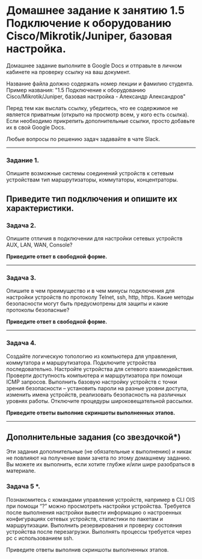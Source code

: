 # Домашнее задание к занятию 1.5 Подключение к оборудованию Cisco/Mikrotik/Juniper, базовая настройка. 

Домашнее задание выполните в Google Docs и отправьте в личном кабинете на проверку ссылку на ваш документ.

Название файла должно содержать номер лекции и фамилию студента. Пример названия: "1.5 Подключение к оборудованию Cisco/Mikrotik/Juniper, базовая настройка  - Александр Александров"

Перед тем как выслать ссылку, убедитесь, что ее содержимое не является приватным (открыто на просмотр всем, у кого есть ссылка). Если необходимо прикрепить дополнительные ссылки, просто добавьте их в свой Google Docs.

Любые вопросы по решению задач задавайте в чате Slack.

---

### Задание 1. 

Опишите возможные системы соединений устройств к сетевым устройствам тип маршрутизаторы, коммутаторы, концентраторы. 

Приведите тип подключения и опишите их характеристики. 
---

### Задача 2.

Опишите отличия в подключении для настройки сетевых устройств AUX, LAN, WAN, Console? 

**Приведите ответ в свободной форме.**


---
### Задача 3.

Опишите в чем преимущество и в чем минусы подключения для настройки устройств по протоколу Telnet, ssh, http, https. Какие методы безопасности могут быть предусмотрены для защиты и какие протоколы безопасные? 

**Приведите ответ в свободной форме.**



---
### Задача 4.


Создайте логическую топологию из компьютера для управления, коммутатора и маршрутизатора. Подключите устройства последовательно. Настройте устройства для сетевого взаимодействия. Проверти доступность компьютера и маршрутизатора при помощи ICMP запросов. Выполнить базовую настройку устройств с точки зрения безопасности – установить пароли на разные уровни доступа, изменить имена устройств, реализовать безопасность на различных уровнях работы. Отключите процедуры широковещательной рассылки.

**Приведите ответы выполнив скриншоты выполненных этапов.**

---
## Дополнительные задания (со звездочкой*)
Эти задания дополнительные (не обязательные к выполнению) и никак не повлияют на получение вами зачета по этому домашнему заданию. Вы можете их выполнить, если хотите глубже и/или шире разобраться в материале.

### Задача 5 *.

Познакомитесь с командами управления устройств, например в CLI OIS при помощи “?” можно просмотреть настройки устройства. Требуется после выполнения настройки вывести информацию о настроенных конфигурациях сетевых устройств, статистики по пакетам и маршрутизации. Выполнить резервирования и проверку состояния устройства после перезагрузки. Выполнять процессы требуется через pc с использованием ssh. 

Приведите ответы выполнив скриншоты выполненных этапов.



